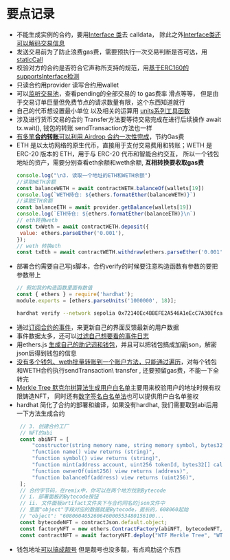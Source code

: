# 要点记录

* 不能生成实例的合约，要用[Interface 类](https://github.com/JhoneLee/WTF-Ethers/tree/main/13_EncodeCalldata)去 calldata， 除此之外[Interface类还可以解码交易信息](https://github.com/JhoneLee/WTF-Ethers/blob/main/20_DecodeTx/img/20-3.png)
* 发送交易前为了防止浪费gas费，需要预执行一次交易判断是否可达，用[staticCall](https://github.com/JhoneLee/WTF-Ethers/blob/main/11_StaticCall/readme.md)
* 校验对方的合约是否符合它声称所支持的规范，用[基于ERC160的supportsInterface检测](https://github.com/JhoneLee/WTF-Ethers/blob/main/12_ERC721Check/readme.md)
* 只读合约用provider 读写合约用wallet
* 可以[监听交易池](https://github.com/JhoneLee/WTF-Ethers/blob/main/19_Mempool/readme.md)，查看pending的全部交易的 to gas费率 滑点等等， 但是由于交易订单巨量但免费节点的请求数量有限，这个东西知道就行
* 自己的代币想设置最小单位 以及相关的运算用 [units系列工具函数](https://github.com/JhoneLee/WTF-Ethers/blob/main/10_Units/readme.md)
* 涉及进行货币交易的合约 Transfer方法要等待交易完成在进行后续操作 await tx.wait(), 钱包的转账 sendTransaction方法也一样
* [有多笔**合约转账**可以利用 Airdrop 合约一次性完成](https://github.com/JhoneLee/WTF-Ethers/blob/main/15_MultiTransfer/MultiTransfer.js)，节约Gas费
* ETH 是以太坊网络的原生代币，直接用于支付交易费用和转账；WETH 是 ERC-20 版本的 ETH，用于与 ERC-20 代币和智能合约交互， 所以一个钱包地址的资产，需要分别查看eth余额和weth余额, **互相转换要收取gas费**
   ```js
   console.log("\n3. 读取一个地址的ETH和WETH余额")
   //读取WETH余额
   const balanceWETH = await contractWETH.balanceOf(wallets[19])
   console.log(`WETH持仓: ${ethers.formatEther(balanceWETH)}`)
   //读取ETH余额
   const balanceETH = await provider.getBalance(wallets[19])
   console.log(`ETH持仓: ${ethers.formatEther(balanceETH)}\n`)
   // eth转换weth
   const txWeth = await contractWETH.deposit({
    value: ethers.parseEther('0.001'),
  });
   // weth 转换eth
   const txEth = await contractWETH.withdraw(ethers.parseEther('0.001'));
   ```
* 部署合约需要自己写js脚本，合约verify的时候要注意构造函数有参数的要把参数带上
   ```js
   // 假如我的构造函数里面有数值
   const { ethers } = require('hardhat');
   module.exports = [ethers.parseUnits('1000000', 18)];
   ```
   ```sh
   hardhat verify --network sepolia 0x72140Ec4BBEFE2A546A1eEcC7A30Efca4B2D967b  --constructor-args tokenArgs.js
   ```
* 通过[订阅合约的事件](https://github.com/JhoneLee/WTF-Ethers/blob/main/07_Event/readme.md)，来更新自己的界面反馈最新的用户数据
* 事件数据太多，还可以[过滤自己想要看的事件日志](https://github.com/JhoneLee/WTF-Ethers/blob/main/09_EventFilter/readme.md)
* 用ethers.js [生成自己的助记词和钱包](https://github.com/JhoneLee/WTF-Ethers/tree/main/14_HDwallet)，并且可以把钱包搞成加密json，解密json后得到钱包的信息
* [没有多个钱包、weth批量转账到一个账户方法，只能通过遍历](https://github.com/JhoneLee/WTF-Ethers/blob/main/16_MultiCollect/readme.md)，对每个钱包和WETH合约执行sendTransaction\ transfer , 还要预留gas费，不能一下全转完
* [Merkle Tree 默克尔树算法生成用户白名单](https://github.com/JhoneLee/WTF-Ethers/blob/main/17_MerkleTree/readme.md)主要用来校验用户的地址时候有权限铸造NFT， 同时还有[数字签名白名单法](https://github.com/JhoneLee/WTF-Ethers/blob/main/18_Signature/readme.md)也可以提供用户白名单鉴权
* hardhat 简化了合约的部署和编译，如果没有hardhat, 我们需要取到abi后用一下方法生成合约
  ```js
   // 3. 创建合约工厂
   // NFT的abi
   const abiNFT = [
       "constructor(string memory name, string memory symbol, bytes32 merkleroot)",
       "function name() view returns (string)",
       "function symbol() view returns (string)",
       "function mint(address account, uint256 tokenId, bytes32[] calldata proof) external",
       "function ownerOf(uint256) view returns (address)",
       "function balanceOf(address) view returns (uint256)",
   ];
   // 合约字节码，在remix中，你可以在两个地方找到Bytecode
   // i. 部署面板的Bytecode按钮
   // ii. 文件面板artifact文件夹下与合约同名的json文件中
   // 里面"object"字段对应的数据就是Bytecode，挺长的，608060起始
   // "object": "608060405260646000553480156100...
   const bytecodeNFT = contractJson.default.object;
   const factoryNFT = new ethers.ContractFactory(abiNFT, bytecodeNFT, wallet);
   const contractNFT = await factoryNFT.deploy("WTF Merkle Tree", "WTF", root)
  ```
* 钱包地址[可以搞成靓号](https://github.com/JhoneLee/WTF-Ethers/blob/main/21_VanityAddress/readme.md) 但是靓号也没多靓，有点鸡肋这个东西
